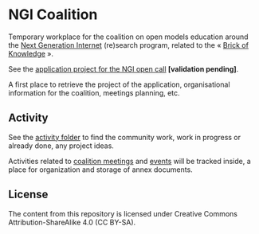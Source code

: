 # NGI Coalition

Temporary workplace for the coalition on open models education around the [Next Generation Internet](https://www.ngi.eu/) (re)search program, related to the « [Brick of
Knowledge](https://open-models.org) ».

See the [application project for the NGI open call](/activity/ngi-application.md) **[validation pending]**.

A first place to retrieve the project of the application, organisational information for the coalition, meetings
planning, etc.

## Activity

See the [activity folder](/activity) to find the community work, work in progress or already done, any project ideas.

Activities related to [coalition meetings](/activity/meetings) and [events](/activity/events) will be tracked inside, a place for organization and storage of annex documents.

## License

The content from this repository is licensed under Creative Commons Attribution-ShareAlike 4.0 (CC BY-SA).
